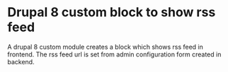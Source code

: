 # Drupal 8 custom block to show rss feed
A drupal 8 custom module creates a block which shows rss feed in frontend. The rss feed url is set from admin configuration form created in backend.
